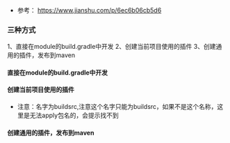 - 参考： https://www.jianshu.com/p/6ec6b06cb5d6

### 三种方式
1、直接在module的build.gradle中开发
2、创建当前项目使用的插件
3、创建通用的插件，发布到maven

#### 直接在module的build.gradle中开发


#### 创建当前项目使用的插件
- 注意：名字为buildsrc,注意这个名字只能为buildsrc，如果不是这个名称，这里是无法apply包名的，会提示找不到

#### 创建通用的插件，发布到maven